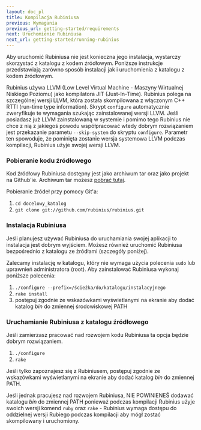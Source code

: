 ```yaml
---
layout: doc_pl
title: Kompilacja Rubiniusa
previous: Wymagania
previous_url: getting-started/requirements
next: Uruchomienie Rubiniusa
next_url: getting-started/running-rubinius
---
```


Aby uruchomić Rubiniusa nie jest konieczna jego instalacja, wystarczy
skorzystać z katalogu z kodem źródłowym. Poniższe instrukcje
przedstawiają zarówno sposób instalacji jak i uruchomienia z katalogu
z kodem źródłowym.

Rubinius używa LLVM (Low Level Virtual Machine - Maszyny Wirtualnej
Niskiego Poziomu) jako kompilatora JIT (Just-In-Time). Rubinius polega
na szczególnej wersji LLVM, która została skompilowana z włączonym C++ RTTI
(run-time type information).  Skrypt `configure` automatycznie
zweryfikuje te wymagania szukając zainstalowanej wersji LLVM. Jeśli
posiadasz już LLVM zainstalowaną w systemie i pomimo tego Rubinius nie
chce z nią z jakiegoś powodu współpracować wtedy dobrym rozwiązaniem
jest przekazanie parametu `--skip-system` do skryptu
`configure`. Parametr ten spowoduje, że pominięta zostanie wersja
systemowa LLVM podczas kompilacji, Rubinius użyje swojej wersji LLVM.

### Pobieranie kodu źródłowego

Kod źródłowy Rubiniusa dostępny jest jako archiwum tar oraz jako
projekt na Github'ie. Archiwum tar możesz [pobrać tutaj](http://rubini.us/download/latest).

Pobieranie źródeł przy pomocy Git'a:

  1. `cd docelowy_katalog`
  2. `git clone git://github.com/rubinius/rubinius.git`


### Instalacja Rubiniusa

Jeśli planujesz używać Rubiniusa do uruchamiania swojej aplikacji to
instalacja jest dobrym wyjściem. Możesz również uruchomić Rubiniusa
bezpośrednio z katalogu ze źródłami (szczegóły poniżej).

Zalecamy instalację w katalogu, który nie wymaga użycia polecenia
`sudo` lub uprawnień administratora (root). Aby zainstalować Rubiniusa
wykonaj poniższe polecenia:

  1. `./configure --prefix=/ścieżka/do/katalogu/instalacyjnego`
  2. `rake install`
  3. postępuj zgodnie ze wskazówkami wyświetlanymi na ekranie aby dodać katalog _bin_
  do zmiennej środowiskowej PATH


### Uruchamianie Rubiniusa z katalogu źródłowego

Jeśli zamierzasz pracować nad rozwojem kodu Rubiniusa ta opcja będzie
dobrym rozwiązaniem.

  1. `./configure`
  2. `rake`

Jeśli tylko zapoznajesz się z Rubiniusem, postępuj zgodnie ze
wskazówkami wyświetlanymi na ekranie aby dodać katalog _bin_ do zmiennej PATH.

Jeśli jednak pracujesz nad rozwojem Rubiniusa, NIE POWINIENEŚ dodawać
katalogu _bin_ do zmiennej PATH ponieważ podczas kompilacji Rubinius
użyje swoich wersji komend `ruby` oraz `rake` - Rubinius wymaga
dostępu do oddzielnej wersji Rubiego podczas kompilacji aby mógł
zostać skompilowany i uruchomiony.
